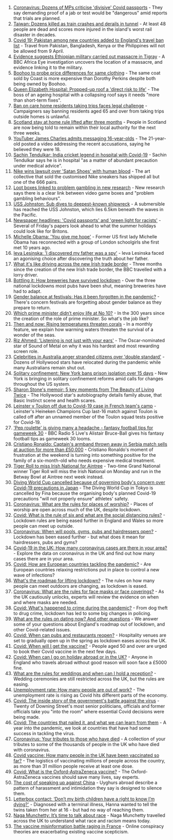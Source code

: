 1. [Coronavirus: Dozens of MPs criticise 'divisive' Covid passports](https://www.bbc.co.uk/news/uk-politics-56605598) - They say demanding proof of a jab or test would be "dangerous" amid reports that trials are planned.
2. [Taiwan: Dozens killed as train crashes and derails in tunnel](https://www.bbc.co.uk/news/world-asia-56612248) - At least 48 people are dead and scores more injured in the island's worst rail disaster in decades.
3. [Covid 19: Pakistan among new countries added to England's travel ban list](https://www.bbc.co.uk/news/uk-56614950) - Travel from Pakistan, Bangladesh, Kenya or the Philippines will not be allowed from 9 April.
4. [Evidence suggests Ethiopian military carried out massacre in Tigray](https://www.bbc.co.uk/news/world-africa-56603022) - A BBC Africa Eye investigation uncovers the location of a massacre, and evidence linking it to the military.
5. [Boohoo to probe price differences for same clothing](https://www.bbc.co.uk/news/business-56506859) - The same coat sold by Coast is more expensive than Dorothy Perkins despite both being owned by Boohoo.
6. [Queen Elizabeth Hospital: Propped-up roof a 'direct risk to life'](https://www.bbc.co.uk/news/uk-england-norfolk-56603933) - The boss of an ageing hospital with a collapsing roof says it needs "more than short-term fixes".
7. [Ban on care home residents taking trips faces legal challenge](https://www.bbc.co.uk/news/uk-56607669) - Campaigners say banning residents aged 65 and over from taking trips outside homes is unlawful.
8. [Scotland stay at home rule lifted after three months](https://www.bbc.co.uk/news/uk-scotland-56609154) - People in Scotland are now being told to remain within their local authority for the next three weeks.
9. [YouTuber James Charles admits messaging 16-year-olds](https://www.bbc.co.uk/news/world-us-canada-56611614) - The 21-year-old posted a video addressing the recent accusations, saying he believed they were 18.
10. [Sachin Tendulkar: India cricket legend in hospital with Covid-19](https://www.bbc.co.uk/news/world-asia-india-56613391) - Sachin Tendulkar says he is in hospital "as a matter of abundant precaution under medical advice".
11. [Nike wins lawsuit over 'Satan Shoes' with human blood](https://www.bbc.co.uk/news/business-56609333) - The art collective that sold the customised Nike sneakers has shipped all but one of the 666 pairs.
12. [Loot boxes linked to problem gambling in new research](https://www.bbc.co.uk/news/technology-56614281) - New research says there is a clear link between video game boxes and "problem gambling behaviours".
13. [USS Johnston: Sub dives to deepest-known shipwreck](https://www.bbc.co.uk/news/science-environment-56608713) - A submersible has reached the USS Johnston, which lies 6.5km beneath the waves in the Pacific.
14. [Newspaper headlines: 'Covid passports' and 'green light for racists'](https://www.bbc.co.uk/news/blogs-the-papers-56611274) - Several of Friday's papers look ahead to what the summer holidays could look like for Britons.
15. [Michelle Obama: 'You give me hope'](https://www.bbc.co.uk/news/uk-56608314) - Former US first lady Michelle Obama has reconnected with a group of London schoolgirls she first met 10 years ago.
16. [Ieva Lesinska: 'I discovered my father was a spy'](https://www.bbc.co.uk/news/world-56603747) - Ieva Lesinska faced an agonising choice after discovering the truth about her father.
17. [What it's like driving across the new Irish trade border](https://www.bbc.co.uk/news/uk-northern-ireland-56606751) - Three months since the creation of the new Irish trade border, the BBC travelled with a lorry driver.
18. [Bottling it: How breweries have survived lockdown](https://www.bbc.co.uk/news/uk-56606750) - Over the three national lockdowns most pubs have been shut, meaning breweries have had to adapt.
19. [Gender balance at festivals: Has it been forgotten in the pandemic?](https://www.bbc.co.uk/news/newsbeat-56591249) - There's concern festivals are forgetting about gender balance as they prepare to return.
20. [Which prime minister didn’t enjoy life at No 10?](https://www.bbc.co.uk/news/uk-politics-56603916) - In the 300 years since the creation of the role of prime minister. So what's the job like?
21. [Then and now: Rising temperatures threaten corals](https://www.bbc.co.uk/news/science-environment-56567237) - In a monthly feature, we explain how warming waters threaten the survival of a wonder of the seas.
22. [Riz Ahmed: 'Listening is not just with your ears'](https://www.bbc.co.uk/news/entertainment-arts-55674317) - The Oscar-nominated star of Sound of Metal on why it was his hardest and most rewarding screen role.
23. [Celebrities in Australia anger stranded citizens over 'double standard'](https://www.bbc.co.uk/news/world-australia-55851074) - Dozens of Hollywood stars have relocated during the pandemic while many Australians remain shut out.
24. [Solitary confinement: New York bans prison isolation over 15 days](https://www.bbc.co.uk/news/world-us-canada-56596837) - New York is bringing in solitary confinement reforms amid calls for changes throughout the US system.
25. [Sharon Stone's memoir: 5 key moments from The Beauty of Living Twice](https://www.bbc.co.uk/news/entertainment-arts-56587796) - The Hollywood star's autobiography details family abuse, that Basic Instinct scene and health scares.
26. [Leinster v Toulon off due to Covid-19 case in French team's camp](https://www.bbc.co.uk/sport/rugby-union/56616449) - Leinster's Heineken Champions Cup last-16 match against Toulon is called off after an unnamed member of the Toulon squad tests positive for Covid-19.
27. ['Pep roulette' is giving many a headache - fantasy football tips for gameweek 30](https://www.bbc.co.uk/sport/football/56601069) - BBC Radio 5 Live's Alistair Bruce-Ball gives his fantasy football tips as gameweek 30 looms.
28. [Cristiano Ronaldo: Captain's armband thrown away in Serbia match sells at auction for more than £50,000](https://www.bbc.co.uk/sport/football/56615501) - Cristiano Ronaldo's moment of frustration at the weekend is turning into something positive for the family of a six-month-old who needs expensive medical treatment.
29. [Tiger Roll to miss Irish National for Aintree](https://www.bbc.co.uk/sport/horse-racing/56610210) - Two-time Grand National winner Tiger Roll will miss the Irish National on Monday and run in the Betway Bowl at Aintree next week instead.
30. [Diving World Cup cancelled because of governing body's concern over Covid-19 precautions in Japan](https://www.bbc.co.uk/sport/diving/56614122) - The Diving World Cup in Tokyo is cancelled by Fina because the organising body's planned Covid-19 precautions "will not properly ensure" athletes' safety.
31. [Coronavirus: What are the rules for places of worship?](https://www.bbc.co.uk/news/explainers-53219921) - Places of worship are open across much of the UK, despite lockdown.
32. [Covid: What is the rule of six and what are the social distancing rules?](https://www.bbc.co.uk/news/uk-51506729) - Lockdown rules are being eased further in England and Wales so more people can meet up outside.
33. [Coronavirus: When will pools, gyms, pubs and hairdressers open?](https://www.bbc.co.uk/news/explainers-53349989) - Lockdown has been eased further - but what does it mean for hairdressers, pubs and gyms?
34. [Covid-19 in the UK: How many coronavirus cases are there in your area?](https://www.bbc.co.uk/news/uk-51768274) - Explore the data on coronavirus in the UK and find out how many cases there are in your area.
35. [Covid: How are European countries tackling the pandemic?](https://www.bbc.co.uk/news/explainers-53640249) - Are European countries relaxing restrictions put in place to control a new wave of infections?
36. [What's the roadmap for lifting lockdown?](https://www.bbc.co.uk/news/explainers-52530518) - The rules on how many people can meet outdoors are changing, as lockdown is eased.
37. [Coronavirus: What are the rules for face masks or face coverings?](https://www.bbc.co.uk/news/health-51205344) - As the UK cautiously unlocks, experts will review the evidence on when and where masks are needed.
38. [Covid: What's happened to crime during the pandemic?](https://www.bbc.co.uk/news/56463680) - From dog theft to drug crime, lockdown has led to some big changes in policing.
39. [What are the rules on dating now? And other questions](https://www.bbc.co.uk/news/world-asia-china-51176409) - We answer some of your questions about England's roadmap out of lockdown, and other Covid-related issues.
40. [Covid: When can pubs and restaurants reopen?](https://www.bbc.co.uk/news/business-52977388) - Hospitality venues are set to gradually open up in the spring as lockdown eases across the UK.
41. [Covid: When will I get the vaccine?](https://www.bbc.co.uk/news/health-55045639) - People aged 50 and over are urged to book their Covid vaccine in the next few days.
42. [Covid: When can I go on holiday abroad or in the UK?](https://www.bbc.co.uk/news/explainers-52646738) - Anyone in England who travels abroad without good reason will soon face a £5000 fine.
43. [What are the rules for weddings and when can I hold a reception?](https://www.bbc.co.uk/news/explainers-52811509) - Wedding ceremonies are still restricted across the UK, but the rules are easing.
44. [Unemployment rate: How many people are out of work?](https://www.bbc.co.uk/news/business-52660591) - The unemployment rate is rising as Covid hits different parts of the economy.
45. [Covid: The inside story of the government's battle against the virus](https://www.bbc.co.uk/news/uk-politics-56361599) - Twenty of Downing Street's most senior politicians, officials and former officials take you "into the room" where essential Covid decisions were being made.
46. [Covid: The countries that nailed it, and what we can learn from them](https://www.bbc.co.uk/news/uk-56455030) - A year into the pandemic, we look at countries that have had some success in tackling the virus.
47. [Coronavirus: Your tributes to those who have died](https://www.bbc.co.uk/news/uk-52676411) - A collection of your tributes to some of the thousands of people in the UK who have died with coronavirus.
48. [Covid vaccine: How many people in the UK have been vaccinated so far?](https://www.bbc.co.uk/news/health-55274833) - The logistics of vaccinating millions of people across the country, as more than 31 million people receive at least one dose.
49. [Covid: What is the Oxford-AstraZeneca vaccine?](https://www.bbc.co.uk/news/health-55302595) - The Oxford-AstraZeneca vaccines should save many lives, say experts.
50. [The cost of speaking up against China](https://www.bbc.co.uk/news/world-asia-china-56563449) - Uyghurs abroad describe a pattern of harassment and intimidation they say is designed to silence them.
51. [Letterbox contact: ‘Don’t my birth children have a right to know I’m dying?'](https://www.bbc.co.uk/news/stories-56576285) - Diagnosed with a terminal illness, Hanna wanted to tell the twins taken from her at 16 - but had no way of reaching them.
52. [Naga Munchetty: It’s time to talk about race](https://www.bbc.co.uk/news/stories-56253480) - Naga Munchetty travelled across the UK to understand what race and racism means today.
53. [The vaccine misinformation battle raging in France](https://www.bbc.co.uk/news/blogs-trending-56526265) - Online conspiracy theories are exacerbating existing vaccine scepticism.
